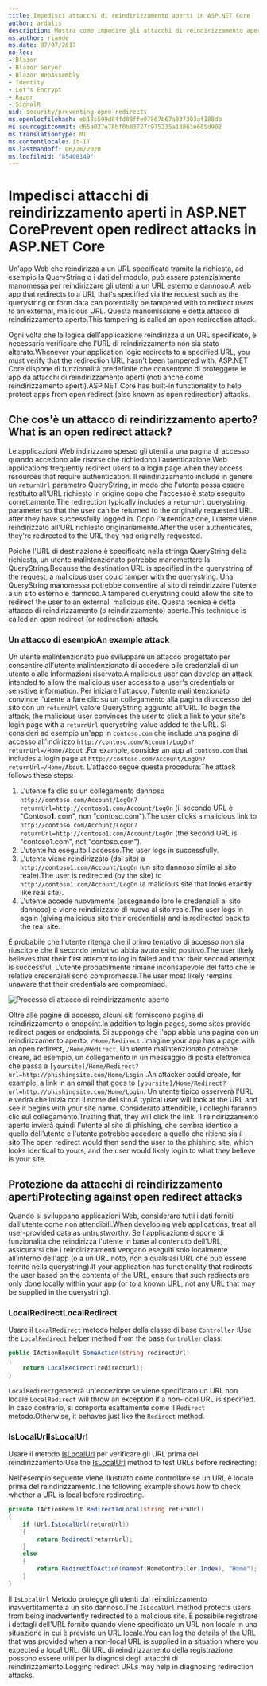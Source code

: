 ```yaml
---
title: Impedisci attacchi di reindirizzamento aperti in ASP.NET Core
author: ardalis
description: Mostra come impedire gli attacchi di reindirizzamento aperti contro un'app ASP.NET Core
ms.author: riande
ms.date: 07/07/2017
no-loc:
- Blazor
- Blazor Server
- Blazor WebAssembly
- Identity
- Let's Encrypt
- Razor
- SignalR
uid: security/preventing-open-redirects
ms.openlocfilehash: eb18c599d84fd08ffe97867b67a837303af188db
ms.sourcegitcommit: d65a027e78bf0b83727f975235a18863e685d902
ms.translationtype: MT
ms.contentlocale: it-IT
ms.lasthandoff: 06/26/2020
ms.locfileid: "85408149"
---
```

# <a name="prevent-open-redirect-attacks-in-aspnet-core"></a><span data-ttu-id="9c83f-103">Impedisci attacchi di reindirizzamento aperti in ASP.NET Core</span><span class="sxs-lookup"><span data-stu-id="9c83f-103">Prevent open redirect attacks in ASP.NET Core</span></span>

<span data-ttu-id="9c83f-104">Un'app Web che reindirizza a un URL specificato tramite la richiesta, ad esempio la QueryString o i dati del modulo, può essere potenzialmente manomessa per reindirizzare gli utenti a un URL esterno e dannoso.</span><span class="sxs-lookup"><span data-stu-id="9c83f-104">A web app that redirects to a URL that's specified via the request such as the querystring or form data can potentially be tampered with to redirect users to an external, malicious URL.</span></span> <span data-ttu-id="9c83f-105">Questa manomissione è detta attacco di reindirizzamento aperto.</span><span class="sxs-lookup"><span data-stu-id="9c83f-105">This tampering is called an open redirection attack.</span></span>

<span data-ttu-id="9c83f-106">Ogni volta che la logica dell'applicazione reindirizza a un URL specificato, è necessario verificare che l'URL di reindirizzamento non sia stato alterato.</span><span class="sxs-lookup"><span data-stu-id="9c83f-106">Whenever your application logic redirects to a specified URL, you must verify that the redirection URL hasn't been tampered with.</span></span> <span data-ttu-id="9c83f-107">ASP.NET Core dispone di funzionalità predefinite che consentono di proteggere le app da attacchi di reindirizzamento aperti (noti anche come reindirizzamento aperti).</span><span class="sxs-lookup"><span data-stu-id="9c83f-107">ASP.NET Core has built-in functionality to help protect apps from open redirect (also known as open redirection) attacks.</span></span>

## <a name="what-is-an-open-redirect-attack"></a><span data-ttu-id="9c83f-108">Che cos'è un attacco di reindirizzamento aperto?</span><span class="sxs-lookup"><span data-stu-id="9c83f-108">What is an open redirect attack?</span></span>

<span data-ttu-id="9c83f-109">Le applicazioni Web indirizzano spesso gli utenti a una pagina di accesso quando accedono alle risorse che richiedono l'autenticazione.</span><span class="sxs-lookup"><span data-stu-id="9c83f-109">Web applications frequently redirect users to a login page when they access resources that require authentication.</span></span> <span data-ttu-id="9c83f-110">Il reindirizzamento include in genere un `returnUrl` parametro QueryString, in modo che l'utente possa essere restituito all'URL richiesto in origine dopo che l'accesso è stato eseguito correttamente.</span><span class="sxs-lookup"><span data-stu-id="9c83f-110">The redirection typically includes a `returnUrl` querystring parameter so that the user can be returned to the originally requested URL after they have successfully logged in.</span></span> <span data-ttu-id="9c83f-111">Dopo l'autenticazione, l'utente viene reindirizzato all'URL richiesto originariamente.</span><span class="sxs-lookup"><span data-stu-id="9c83f-111">After the user authenticates, they're redirected to the URL they had originally requested.</span></span>

<span data-ttu-id="9c83f-112">Poiché l'URL di destinazione è specificato nella stringa QueryString della richiesta, un utente malintenzionato potrebbe manomettere la QueryString.</span><span class="sxs-lookup"><span data-stu-id="9c83f-112">Because the destination URL is specified in the querystring of the request, a malicious user could tamper with the querystring.</span></span> <span data-ttu-id="9c83f-113">Una QueryString manomessa potrebbe consentire al sito di reindirizzare l'utente a un sito esterno e dannoso.</span><span class="sxs-lookup"><span data-stu-id="9c83f-113">A tampered querystring could allow the site to redirect the user to an external, malicious site.</span></span> <span data-ttu-id="9c83f-114">Questa tecnica è detta attacco di reindirizzamento (o reindirizzamento) aperto.</span><span class="sxs-lookup"><span data-stu-id="9c83f-114">This technique is called an open redirect (or redirection) attack.</span></span>

### <a name="an-example-attack"></a><span data-ttu-id="9c83f-115">Un attacco di esempio</span><span class="sxs-lookup"><span data-stu-id="9c83f-115">An example attack</span></span>

<span data-ttu-id="9c83f-116">Un utente malintenzionato può sviluppare un attacco progettato per consentire all'utente malintenzionato di accedere alle credenziali di un utente o alle informazioni riservate.</span><span class="sxs-lookup"><span data-stu-id="9c83f-116">A malicious user can develop an attack intended to allow the malicious user access to a user's credentials or sensitive information.</span></span> <span data-ttu-id="9c83f-117">Per iniziare l'attacco, l'utente malintenzionato convince l'utente a fare clic su un collegamento alla pagina di accesso del sito con un `returnUrl` valore QueryString aggiunto all'URL.</span><span class="sxs-lookup"><span data-stu-id="9c83f-117">To begin the attack, the malicious user convinces the user to click a link to your site's login page with a `returnUrl` querystring value added to the URL.</span></span> <span data-ttu-id="9c83f-118">Si consideri ad esempio un'app in `contoso.com` che include una pagina di accesso all'indirizzo `http://contoso.com/Account/LogOn?returnUrl=/Home/About` .</span><span class="sxs-lookup"><span data-stu-id="9c83f-118">For example, consider an app at `contoso.com` that includes a login page at `http://contoso.com/Account/LogOn?returnUrl=/Home/About`.</span></span> <span data-ttu-id="9c83f-119">L'attacco segue questa procedura:</span><span class="sxs-lookup"><span data-stu-id="9c83f-119">The attack follows these steps:</span></span>

1. <span data-ttu-id="9c83f-120">L'utente fa clic su un collegamento dannoso `http://contoso.com/Account/LogOn?returnUrl=http://contoso1.com/Account/LogOn` (il secondo URL è "Contoso**1**. com", non "contoso.com").</span><span class="sxs-lookup"><span data-stu-id="9c83f-120">The user clicks a malicious link to `http://contoso.com/Account/LogOn?returnUrl=http://contoso1.com/Account/LogOn` (the second URL is "contoso**1**.com", not "contoso.com").</span></span>
2. <span data-ttu-id="9c83f-121">L'utente ha eseguito l'accesso.</span><span class="sxs-lookup"><span data-stu-id="9c83f-121">The user logs in successfully.</span></span>
3. <span data-ttu-id="9c83f-122">L'utente viene reindirizzato (dal sito) a `http://contoso1.com/Account/LogOn` (un sito dannoso simile al sito reale).</span><span class="sxs-lookup"><span data-stu-id="9c83f-122">The user is redirected (by the site) to `http://contoso1.com/Account/LogOn` (a malicious site that looks exactly like real site).</span></span>
4. <span data-ttu-id="9c83f-123">L'utente accede nuovamente (assegnando loro le credenziali al sito dannoso) e viene reindirizzato di nuovo al sito reale.</span><span class="sxs-lookup"><span data-stu-id="9c83f-123">The user logs in again (giving malicious site their credentials) and is redirected back to the real site.</span></span>

<span data-ttu-id="9c83f-124">È probabile che l'utente ritenga che il primo tentativo di accesso non sia riuscito e che il secondo tentativo abbia avuto esito positivo.</span><span class="sxs-lookup"><span data-stu-id="9c83f-124">The user likely believes that their first attempt to log in failed and that their second attempt is successful.</span></span> <span data-ttu-id="9c83f-125">L'utente probabilmente rimane inconsapevole del fatto che le relative credenziali sono compromesse.</span><span class="sxs-lookup"><span data-stu-id="9c83f-125">The user most likely remains unaware that their credentials are compromised.</span></span>

![Processo di attacco di reindirizzamento aperto](preventing-open-redirects/_static/open-redirection-attack-process.png)

<span data-ttu-id="9c83f-127">Oltre alle pagine di accesso, alcuni siti forniscono pagine di reindirizzamento o endpoint.</span><span class="sxs-lookup"><span data-stu-id="9c83f-127">In addition to login pages, some sites provide redirect pages or endpoints.</span></span> <span data-ttu-id="9c83f-128">Si supponga che l'app abbia una pagina con un reindirizzamento aperto, `/Home/Redirect` .</span><span class="sxs-lookup"><span data-stu-id="9c83f-128">Imagine your app has a page with an open redirect, `/Home/Redirect`.</span></span> <span data-ttu-id="9c83f-129">Un utente malintenzionato potrebbe creare, ad esempio, un collegamento in un messaggio di posta elettronica che passa a `[yoursite]/Home/Redirect?url=http://phishingsite.com/Home/Login` .</span><span class="sxs-lookup"><span data-stu-id="9c83f-129">An attacker could create, for example, a link in an email that goes to `[yoursite]/Home/Redirect?url=http://phishingsite.com/Home/Login`.</span></span> <span data-ttu-id="9c83f-130">Un utente tipico osserverà l'URL e vedrà che inizia con il nome del sito.</span><span class="sxs-lookup"><span data-stu-id="9c83f-130">A typical user will look at the URL and see it begins with your site name.</span></span> <span data-ttu-id="9c83f-131">Considerato attendibile, i colleghi faranno clic sul collegamento.</span><span class="sxs-lookup"><span data-stu-id="9c83f-131">Trusting that, they will click the link.</span></span> <span data-ttu-id="9c83f-132">Il reindirizzamento aperto invierà quindi l'utente al sito di phishing, che sembra identico a quello dell'utente e l'utente potrebbe accedere a quello che ritiene sia il sito.</span><span class="sxs-lookup"><span data-stu-id="9c83f-132">The open redirect would then send the user to the phishing site, which looks identical to yours, and the user would likely login to what they believe is your site.</span></span>

## <a name="protecting-against-open-redirect-attacks"></a><span data-ttu-id="9c83f-133">Protezione da attacchi di reindirizzamento aperti</span><span class="sxs-lookup"><span data-stu-id="9c83f-133">Protecting against open redirect attacks</span></span>

<span data-ttu-id="9c83f-134">Quando si sviluppano applicazioni Web, considerare tutti i dati forniti dall'utente come non attendibili.</span><span class="sxs-lookup"><span data-stu-id="9c83f-134">When developing web applications, treat all user-provided data as untrustworthy.</span></span> <span data-ttu-id="9c83f-135">Se l'applicazione dispone di funzionalità che reindirizza l'utente in base al contenuto dell'URL, assicurarsi che i reindirizzamenti vengano eseguiti solo localmente all'interno dell'app (o a un URL noto, non a qualsiasi URL che può essere fornito nella querystring).</span><span class="sxs-lookup"><span data-stu-id="9c83f-135">If your application has functionality that redirects the user based on the contents of the URL,  ensure that such redirects are only done locally within your app (or to a known URL, not any URL that may be supplied in the querystring).</span></span>

### <a name="localredirect"></a><span data-ttu-id="9c83f-136">LocalRedirect</span><span class="sxs-lookup"><span data-stu-id="9c83f-136">LocalRedirect</span></span>

<span data-ttu-id="9c83f-137">Usare il `LocalRedirect` metodo helper della classe di base `Controller` :</span><span class="sxs-lookup"><span data-stu-id="9c83f-137">Use the `LocalRedirect` helper method from the base `Controller` class:</span></span>

```csharp
public IActionResult SomeAction(string redirectUrl)
{
    return LocalRedirect(redirectUrl);
}
```

<span data-ttu-id="9c83f-138">`LocalRedirect`genererà un'eccezione se viene specificato un URL non locale.</span><span class="sxs-lookup"><span data-stu-id="9c83f-138">`LocalRedirect` will throw an exception if a non-local URL is specified.</span></span> <span data-ttu-id="9c83f-139">In caso contrario, si comporta esattamente come il `Redirect` metodo.</span><span class="sxs-lookup"><span data-stu-id="9c83f-139">Otherwise, it behaves just like the `Redirect` method.</span></span>

### <a name="islocalurl"></a><span data-ttu-id="9c83f-140">IsLocalUrl</span><span class="sxs-lookup"><span data-stu-id="9c83f-140">IsLocalUrl</span></span>

<span data-ttu-id="9c83f-141">Usare il metodo [IsLocalUrl](/dotnet/api/Microsoft.AspNetCore.Mvc.IUrlHelper.islocalurl#Microsoft_AspNetCore_Mvc_IUrlHelper_IsLocalUrl_System_String_) per verificare gli URL prima del reindirizzamento:</span><span class="sxs-lookup"><span data-stu-id="9c83f-141">Use the [IsLocalUrl](/dotnet/api/Microsoft.AspNetCore.Mvc.IUrlHelper.islocalurl#Microsoft_AspNetCore_Mvc_IUrlHelper_IsLocalUrl_System_String_) method to test URLs before redirecting:</span></span>

<span data-ttu-id="9c83f-142">Nell'esempio seguente viene illustrato come controllare se un URL è locale prima del reindirizzamento.</span><span class="sxs-lookup"><span data-stu-id="9c83f-142">The following example shows how to check whether a URL is local before redirecting.</span></span>

```csharp
private IActionResult RedirectToLocal(string returnUrl)
{
    if (Url.IsLocalUrl(returnUrl))
    {
        return Redirect(returnUrl);
    }
    else
    {
        return RedirectToAction(nameof(HomeController.Index), "Home");
    }
}
```

<span data-ttu-id="9c83f-143">Il `IsLocalUrl` Metodo protegge gli utenti dal reindirizzamento inavvertitamente a un sito dannoso.</span><span class="sxs-lookup"><span data-stu-id="9c83f-143">The `IsLocalUrl` method protects users from being inadvertently redirected to a malicious site.</span></span> <span data-ttu-id="9c83f-144">È possibile registrare i dettagli dell'URL fornito quando viene specificato un URL non locale in una situazione in cui è previsto un URL locale.</span><span class="sxs-lookup"><span data-stu-id="9c83f-144">You can log the details of the URL that was provided when a non-local URL is supplied in a situation where you expected a local URL.</span></span> <span data-ttu-id="9c83f-145">Gli URL di reindirizzamento della registrazione possono essere utili per la diagnosi degli attacchi di reindirizzamento.</span><span class="sxs-lookup"><span data-stu-id="9c83f-145">Logging redirect URLs may help in diagnosing redirection attacks.</span></span>
